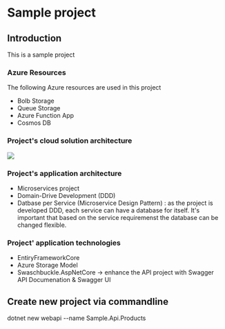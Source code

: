 # Sample project

## Introduction
This is a sample project

### Azure Resources
The following Azure resources are used in this project

- Bolb Storage
- Queue Storage
- Azure Function App
- Cosmos DB

### Project's cloud solution architecture
![](./drawio/.png)

### Project's application architecture
- Microservices project
- Domain-Drive Development (DDD)
- Datbase per Service (Microservice Design Pattern) : as the project is developed DDD, each service can have a database for itself. It's important that based on the service requiremenst the database can be changed flexible.

### Project' application technologies
- EntiryFrameworkCore
- Azure Storage Model
- Swaschbuckle.AspNetCore -> enhance the API project with Swagger API Documenation & Swagger UI


## Create new project via commandline
dotnet new webapi --name Sample.Api.Products

